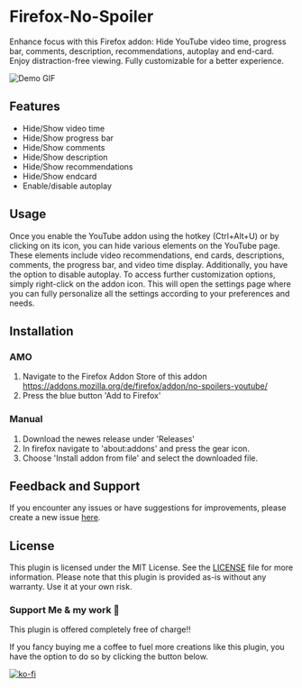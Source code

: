 # Firefox-No-Spoiler

Enhance focus with this Firefox addon: Hide YouTube video time, progress bar, comments, description, recommendations, autoplay and end-card. Enjoy distraction-free viewing. Fully customizable for a better experience.

![Demo GIF](./demogif)

## Features

- Hide/Show video time
- Hide/Show progress bar
- Hide/Show comments
- Hide/Show description
- Hide/Show recommendations
- Hide/Show endcard
- Enable/disable autoplay

## Usage

Once you enable the YouTube addon using the hotkey (Ctrl+Alt+U) or by clicking on its icon, you can hide various elements on the YouTube page. These elements include video recommendations, end cards, descriptions, comments, the progress bar, and video time display. Additionally, you have the option to disable autoplay.
To access further customization options, simply right-click on the addon icon. This will open the settings page where you can fully personalize all the settings according to your preferences and needs.

## Installation

### AMO

1. Navigate to the Firefox Addon Store of this addon <https://addons.mozilla.org/de/firefox/addon/no-spoilers-youtube/>
2. Press the blue button 'Add to Firefox'

### Manual

1. Download the newes release under 'Releases'
2. In firefox navigate to 'about:addons' and press the gear icon.
3. Choose 'Install addon from file' and select the downloaded file.

## Feedback and Support

If you encounter any issues or have suggestions for improvements, please create a new issue [here](https://github.com/0skater0/Firefox-No-Spoiler/issues).

## License

This plugin is licensed under the MIT License. See the [LICENSE](LICENSE) file for more information.
Please note that this plugin is provided as-is without any warranty. Use it at your own risk.

### Support Me & my work 🙏

This plugin is offered completely free of charge‼️

If you fancy buying me a coffee to fuel more creations like this plugin, you have the option to do so by clicking the button below.

[![ko-fi](https://ko-fi.com/img/githubbutton_sm.svg)](https://ko-fi.com/P5P7NLC40)
